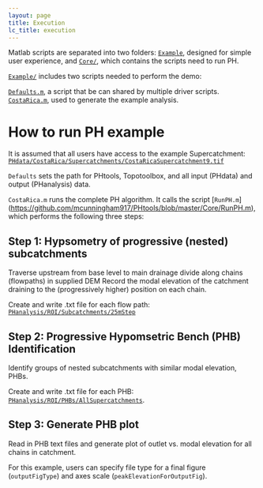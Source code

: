 ```yaml
---
layout: page
title: Execution
lc_title: execution
---
```


Matlab scripts are separated into two folders: [`Example`](https://github.com/mcunningham917/PHtools/tree/master/Example), designed for simple user experience, and [`Core/`](https://github.com/mcunningham917/PHtools/tree/master/Core), which contains the scripts need to run PH.

[`Example/`](https://github.com/mcunningham917/PHtools/tree/master/Example) includes two scripts needed to perform the demo:

[`Defaults.m`](https://github.com/mcunningham917/PHtools/blob/master/Example/Defaults.m), a script that be can shared by multiple driver scripts. 
[`CostaRica.m`](https://github.com/mcunningham917/PHtools/blob/master/Example/CostaRica.m), used to generate the example analysis.

# How to run PH example

It is assumed that all users have access to the example Supercatchment: [`PHdata/CostaRica/Supercatchments/CostaRicaSupercatchment9.tif`](https://github.com/mcunningham917/PHdata/tree/master/CostaRica/Supercatchments)

`Defaults` sets the path for PHtools, Topotoolbox, and all input (PHdata) and output (PHanalysis) data.

`CostaRica.m` runs the complete PH algorithm. It calls the script [`RunPH.m`] (https://github.com/mcunningham917/PHtools/blob/master/Core/RunPH.m), which performs the following three steps:

## Step 1: Hypsometry of progressive (nested) subcatchments

Traverse upstream from base level to main drainage divide along chains (flowpaths) in supplied DEM Record the modal elevation of the catchment draining to the (progressively higher) position on each chain. 

Create and write .txt file for each flow path: [`PHanalysis/ROI/Subcatchments/25mStep`](https://github.com/mcunningham917/PHanalysis/tree/master/CostaRica/Subcatchments/25mStep)

## Step 2: Progressive Hypomsetric Bench (PHB) Identification

Identify groups of nested subcatchments with similar modal elevation, PHBs.

Create and write .txt file for each PHB: [`PHanalysis/ROI/PHBs/AllSupercatchments`](https://github.com/mcunningham917/PHanalysis/tree/master/CostaRica/PHBs/Cusum02_BenchLength3Steps/AllSupercatchments).


## Step 3: Generate PHB plot

Read in PHB text files and generate plot of outlet vs. modal elevation for all chains in catchment.

For this example, users can specify file type for a final figure (`outputFigType`) and axes scale (`peakElevationForOutputFig`). 

